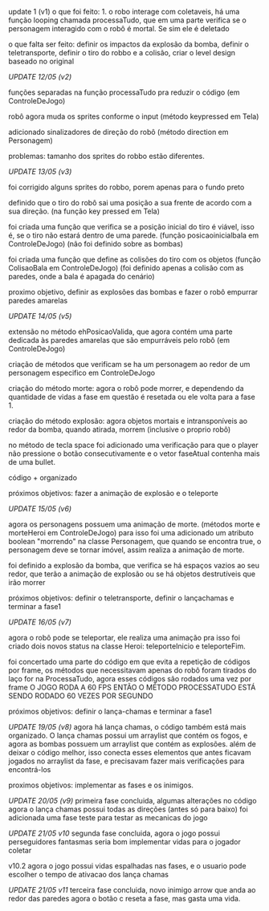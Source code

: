 update 1 (v1)
o que foi feito: 1. o robo interage com coletaveis, há uma função looping chamada processaTudo, que em uma parte verifica se o personagem interagido com o robô é mortal. Se sim ele é deletado

o que falta ser feito: definir os impactos da explosão da bomba, definir o teletransporte, definir o tiro do robbo e a colisão,
criar o level design baseado no original


*UPDATE 12/05 (v2)*

funções separadas na função processaTudo pra reduzir o código (em ControleDeJogo)

robô agora muda os sprites conforme o input (método keypressed em Tela)

adicionado sinalizadores de direção do robô (método direction em Personagem)

problemas:
tamanho dos sprites do robbo estão diferentes.

*UPDATE 13/05 (v3)*

foi corrigido alguns sprites do robbo, porem apenas para o fundo preto

definido que o tiro do robô sai uma posição a sua frente de acordo com a sua direção. (na função key pressed em Tela)

foi criada uma função que verifica se a posição inicial do tiro é viável, isso é, se o tiro não estará dentro de uma parede. (função posicaoinicialbala em ControleDeJogo) (não foi definido sobre as bombas)

foi criada uma função que define as colisões do tiro com os objetos (função ColisaoBala em ControleDeJogo) (foi definido apenas a colisão com as paredes, onde a bala é apagada do cenário)


proximo objetivo, definir as explosões das bombas e fazer o robô empurrar paredes amarelas


*UPDATE 14/05 (v5)*

extensão no método ehPosicaoValida, que agora contém uma parte dedicada
às paredes amarelas que são empurráveis pelo robô (em ControleDeJogo)

criação de métodos que verificam se ha um personagem ao redor de um personagem especifico em ControleDeJogo

criação do método morte: agora o robô pode morrer, e dependendo da quantidade de vidas a fase em questão é resetada ou ele volta para a fase 1.

criação do método explosão: agora objetos mortais e intransponíveis ao redor da bomba, quando atirada, morrem (inclusive o proprio robô)

no método de tecla space foi adicionado uma verificação para que o player não pressione o botão consecutivamente e o vetor faseAtual contenha mais de uma bullet.

código + organizado

próximos objetivos: fazer a animação de explosão e o teleporte



*UPDATE 15/05 (v6)*

agora os personagens possuem uma animação de morte. (métodos morte e morteHeroi em ControleDeJogo)
para isso foi uma adicionado um atributo boolean "morrendo" na classe Personagem, que quando se encontra true,
o personagem deve se tornar imóvel, assim realiza a animação de morte. 

foi definido a explosão da bomba, que verifica se há espaços vazios ao seu redor, que terão a animação de explosão
ou se há objetos destrutíveis que irão morrer

próximos objetivos: definir o teletransporte, definir o lançachamas e terminar a fase1

*UPDATE 16/05 (v7)*

agora o robô pode se teleportar, ele realiza uma animação
pra isso foi criado dois novos status na classe Heroi: teleporteInicio
e teleporteFim. 

foi concertado uma parte do código em que evita a repetição de códigos por frame, os métodos que necessitavam apenas do robô foram tirados do laço for na ProcessaTudo, agora esses códigos são rodados uma vez por frame
O JOGO RODA A 60 FPS ENTÃO O MÉTODO PROCESSATUDO ESTÁ SENDO RODADO 60 VEZES POR SEGUNDO

próximos objetivos: definir o lança-chamas e terminar a fase1

*UPDATE 19/05 (v8)*
agora há lança chamas, o código também está mais organizado. 
O lança chamas possui um arraylist que contém os fogos, 
e agora as bombas possuem um arraylist que contém as explosões. 
além de deixar o código melhor, isso conecta esses elementos que antes
ficavam jogados no arraylist da fase, e precisavam fazer mais verificações para encontrá-los

proximos objetivos: implementar as fases e os inimigos.

*UPDATE 20/05 (v9)*
primeira fase concluida, algumas alterações no código
agora o lança chamas possui todas as direções (antes só para baixo)
foi adicionada uma fase teste para testar as mecanicas do jogo

*UPDATE 21/05 v10*
segunda fase concluida, agora o jogo possui perseguidores fantasmas
seria bom implementar vidas para o jogador coletar

v10.2
agora o jogo possui vidas espalhadas nas fases, e o usuario pode escolher o tempo de ativacao dos lança chamas

*UPDATE 21/05 v11*
terceira fase concluida, novo inimigo arrow que anda ao redor das paredes
agora o botão c reseta a fase, mas gasta uma vida.

